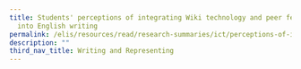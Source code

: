 ```yaml
---
title: Students' perceptions of integrating Wiki technology and peer feedback
  into English writing
permalink: /elis/resources/read/research-summaries/ict/perceptions-of-integrating-wiki-technology-peer-feedback/
description: ""
third_nav_title: Writing and Representing
---
```

